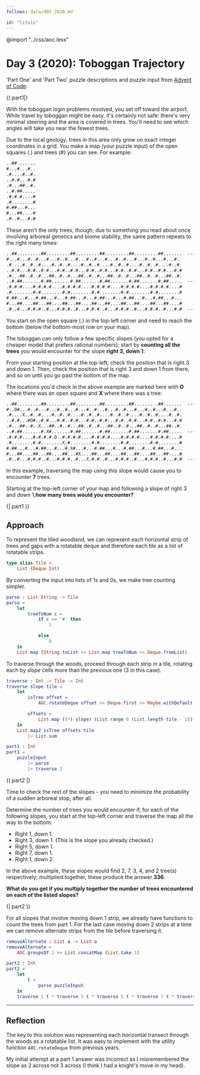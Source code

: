 ```yaml
---
follows: data/d03_2020.md

id: "litvis"
---
```


@import "../css/aoc.less"

# Day 3 (2020): Toboggan Trajectory

'Part One' and 'Part Two' puzzle descriptions and puzzle input from [Advent of Code](https://adventofcode.com/2020/day/3):

{( part1|}

With the toboggan login problems resolved, you set off toward the airport. While travel by toboggan might be easy, it's certainly not safe: there's very minimal steering and the area is covered in trees. You'll need to see which angles will take you near the fewest trees.

Due to the local geology, trees in this area only grow on exact integer coordinates in a grid. You make a map (your puzzle input) of the open squares (.) and trees (#) you can see. For example:

```txt
..##.......
#...#...#..
.#....#..#.
..#.#...#.#
.#...##..#.
..#.##.....
.#.#.#....#
.#........#
#.##...#...
#...##....#
.#..#...#.#
```

These aren't the only trees, though; due to something you read about once involving arboreal genetics and biome stability, the same pattern repeats to the right many times:

```txt
..##.........##.........##.........##.........##.........##.......  --->
#...#...#..#...#...#..#...#...#..#...#...#..#...#...#..#...#...#..
.#....#..#..#....#..#..#....#..#..#....#..#..#....#..#..#....#..#.
..#.#...#.#..#.#...#.#..#.#...#.#..#.#...#.#..#.#...#.#..#.#...#.#
.#...##..#..#...##..#..#...##..#..#...##..#..#...##..#..#...##..#.
..#.##.......#.##.......#.##.......#.##.......#.##.......#.##.....  --->
.#.#.#....#.#.#.#....#.#.#.#....#.#.#.#....#.#.#.#....#.#.#.#....#
.#........#.#........#.#........#.#........#.#........#.#........#
#.##...#...#.##...#...#.##...#...#.##...#...#.##...#...#.##...#...
#...##....##...##....##...##....##...##....##...##....##...##....#
.#..#...#.#.#..#...#.#.#..#...#.#.#..#...#.#.#..#...#.#.#..#...#.#  --->
```

You start on the open square (.) in the top-left corner and need to reach the bottom (below the bottom-most row on your map).

The toboggan can only follow a few specific slopes (you opted for a cheaper model that prefers rational numbers); start by **counting all the trees** you would encounter for the slope **right 3, down 1**:

From your starting position at the top-left, check the position that is right 3 and down 1. Then, check the position that is right 3 and down 1 from there, and so on until you go past the bottom of the map.

The locations you'd check in the above example are marked here with **O** where there was an open square and **X** where there was a tree:

```txt
..##.........##.........##.........##.........##.........##.......  --->
#..O#...#..#...#...#..#...#...#..#...#...#..#...#...#..#...#...#..
.#....X..#..#....#..#..#....#..#..#....#..#..#....#..#..#....#..#.
..#.#...#O#..#.#...#.#..#.#...#.#..#.#...#.#..#.#...#.#..#.#...#.#
.#...##..#..X...##..#..#...##..#..#...##..#..#...##..#..#...##..#.
..#.##.......#.X#.......#.##.......#.##.......#.##.......#.##.....  --->
.#.#.#....#.#.#.#.O..#.#.#.#....#.#.#.#....#.#.#.#....#.#.#.#....#
.#........#.#........X.#........#.#........#.#........#.#........#
#.##...#...#.##...#...#.X#...#...#.##...#...#.##...#...#.##...#...
#...##....##...##....##...#X....##...##....##...##....##...##....#
.#..#...#.#.#..#...#.#.#..#...X.#.#..#...#.#.#..#...#.#.#..#...#.#  --->
```

In this example, traversing the map using this slope would cause you to encounter **7** trees.

Starting at the top-left corner of your map and following a slope of right 3 and down 1,**how many trees would you encounter?**

{| part1 )}

## Approach

To represent the tiled woodland, we can represent each horizontal strip of trees and gaps with a rotatable deque and therefore each tile as a list of rotatable strips.

```elm {l}
type alias Tile =
    List (Deque Int)
```

By converting the input into lists of 1s and 0s, we make tree counting simpler.

```elm {l}
parse : List String -> Tile
parse =
    let
        treeToNum c =
            if c == '#' then
                1

            else
                0
    in
    List.map (String.toList >> List.map treeToNum >> Deque.fromList)
```

To traverse through the woods, proceed through each strip in a tile, rotating each by _slope_ cells more than the previous one (3 in this case).

```elm {l}
traverse : Int -> Tile -> Int
traverse slope tile =
    let
        isTree offset =
            AOC.rotateDeque offset >> Deque.first >> Maybe.withDefault 0

        offsets =
            List.map ((*) slope) (List.range 0 (List.length tile - 1))
    in
    List.map2 isTree offsets tile
        |> List.sum
```

```elm {l r}
part1 : Int
part1 =
    puzzleInput
        |> parse
        |> traverse 3
```

{( part2 |}

Time to check the rest of the slopes - you need to minimize the probability of a sudden arboreal stop, after all.

Determine the number of trees you would encounter if, for each of the following slopes, you start at the top-left corner and traverse the map all the way to the bottom:

- Right 1, down 1.
- Right 3, down 1. (This is the slope you already checked.)
- Right 5, down 1.
- Right 7, down 1.
- Right 1, down 2.

In the above example, these slopes would find 2, 7, 3, 4, and 2 tree(s) respectively; multiplied together, these produce the answer **336**.

**What do you get if you multiply together the number of trees encountered on each of the listed slopes?**

{| part2 )}

For all slopes that involve moving down 1 strip, we already have functions to count the trees from part 1. For the last case moving down 2 strips at a time we can remove alternate strips from the tile before traversing it.

```elm {l}
removeAlternate : List a -> List a
removeAlternate =
    AOC.groupsOf 2 >> List.concatMap (List.take 1)
```

```elm {l r}
part2 : Int
part2 =
    let
        t =
            parse puzzleInput
    in
    traverse 1 t * traverse 3 t * traverse 5 t * traverse 7 t * traverse 1 (removeAlternate t)
```

---

## Reflection

The key to this solution was representing each horizontal transect through the woods as a rotatable list. It was easy to implement with the utility function `AOC.rotateDeque` from previous years.

My initial attempt at a part 1 answer was incorrect as I misremembered the slope as 2 across not 3 across (I think I had a knight's move in my head).
